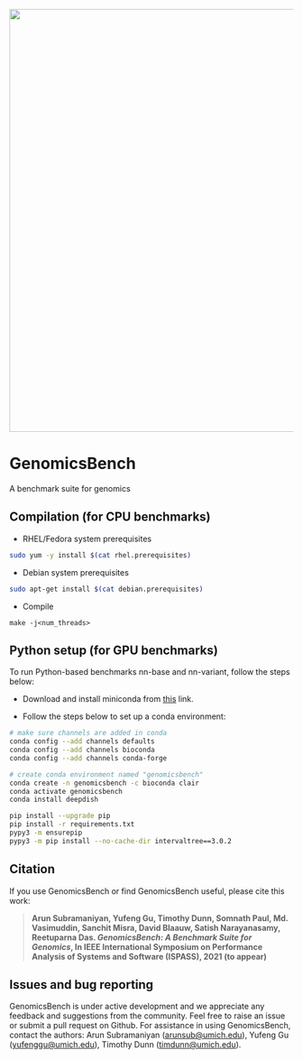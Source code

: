 <p align="center"><img src="https://github.com/arun-sub/punnet/blob/master/img/GenomicsBenchLogo-Colored.png" width="750"></p>

# GenomicsBench

A benchmark suite for genomics

## Compilation (for CPU benchmarks)

* RHEL/Fedora system prerequisites

```bash
sudo yum -y install $(cat rhel.prerequisites)
```
* Debian system prerequisites

```bash
sudo apt-get install $(cat debian.prerequisites)
```

* Compile

`make -j<num_threads>`

## Python setup (for GPU benchmarks)

To run Python-based benchmarks nn-base and nn-variant, follow the steps below:

* Download and install miniconda from [this](https://docs.conda.io/projects/continuumio-conda/en/latest/user-guide/install/download.html) link.

* Follow the steps below to set up a conda environment:

```bash
# make sure channels are added in conda
conda config --add channels defaults
conda config --add channels bioconda
conda config --add channels conda-forge

# create conda environment named "genomicsbench"
conda create -n genomicsbench -c bioconda clair
conda activate genomicsbench
conda install deepdish

pip install --upgrade pip
pip install -r requirements.txt
pypy3 -m ensurepip
pypy3 -m pip install --no-cache-dir intervaltree==3.0.2
```

## Citation

If you use GenomicsBench or find GenomicsBench useful, please cite this work:

> **Arun Subramaniyan, Yufeng Gu, Timothy Dunn, Somnath Paul, Md. Vasimuddin, Sanchit Misra, David Blaauw, Satish Narayanasamy, Reetuparna Das. *GenomicsBench: A Benchmark Suite for Genomics*, In IEEE International Symposium on Performance Analysis of Systems and Software (ISPASS), 2021 (to appear)**

## Issues and bug reporting

GenomicsBench is under active development and we appreciate any feedback and suggestions from the community. Feel free to raise an issue or submit a pull request on Github. For assistance in using GenomicsBench, contact the authors: Arun Subramaniyan (arunsub@umich.edu), Yufeng Gu (yufenggu@umich.edu), Timothy Dunn (timdunn@umich.edu).

